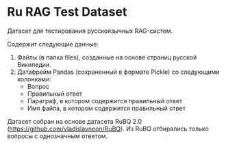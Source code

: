 # Ru RAG Test Dataset
Датасет для тестирования русскоязычных RAG-систем.

Содержит следующие данные:
1. Файлы (в папка files), созданные на основе страниц русской Википедии.
2. Датафрейм Pandas (сохраненный в формате Pickle) со следующими колонками:
    - Вопрос
    - Правильный ответ
    - Параграф, в котором содержится правильный ответ
    - Имя файла, в котором содержится правильный ответ

Датасет собран на основе датасета RuBQ 2.0 (https://github.com/vladislavneon/RuBQ). Из RuBQ отбирались только вопросы с однозначным ответом.


